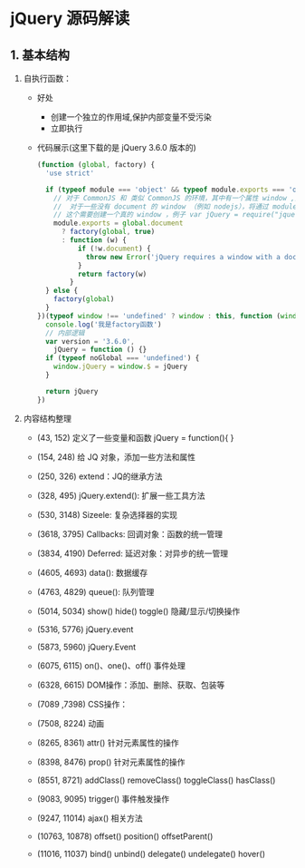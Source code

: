 # jQuery 源码解读

## 1. 基本结构

1. 自执行函数：

   * 好处

     * 创建一个独立的作用域,保护内部变量不受污染
     * 立即执行

   * 代码展示(这里下载的是 jQuery 3.6.0 版本的)

     ```javascript
     (function (global, factory) {
       'use strict'
     
       if (typeof module === 'object' && typeof module.exports === 'object') {
         // 对于 CommonJS 和 类似 CommonJS 的环境，其中有一个属性 window ,执行工厂函数然后获得 jQuery
         //  对于一些没有 document 的 window （例如 nodejs），将通过 module.exports 暴露一个 factory
         // 这个需要创建一个真的 window ，例子 var jQuery = require("jquery")(window);
         module.exports = global.document
           ? factory(global, true)
           : function (w) {
               if (!w.document) {
                 throw new Error('jQuery requires a window with a document')
               }
               return factory(w)
             }
       } else {
         factory(global)
       }
     })(typeof window !== 'undefined' ? window : this, function (window, noGlobal) {
       console.log('我是factory函数')
       // 内部逻辑
       var version = '3.6.0',
         jQuery = function () {}
       if (typeof noGlobal === 'undefined') {
         window.jQuery = window.$ = jQuery
       }
     
       return jQuery
     })
     ```

2. 内容结构整理

   * (43, 152) 定义了一些变量和函数 jQuery = function(){ }
   * (154, 248) 给 JQ 对象，添加一些方法和属性
   * (250, 326) extend：JQ的继承方法
   * (328, 495) jQuery.extend(): 扩展一些工具方法
   * (530, 3148) Sizeele: 复杂选择器的实现
   * (3618, 3795) Callbacks: 回调对象：函数的统一管理
   * (3834, 4190) Deferred:  延迟对象：对异步的统一管理
   * (4605, 4693) data(): 数据缓存
   * (4763, 4829) queue(): 队列管理
   * (5014, 5034) show() hide() toggle() 隐藏/显示/切换操作
   * (5316, 5776) jQuery.event 
   * (5873, 5960) jQuery.Event
   * (6075, 6115) on()、one()、off() 事件处理
   * (6328, 6615) DOM操作：添加、删除、获取、包装等
   * (7089 ,7398) CSS操作：
   * (7508, 8224) 动画

   * (8265, 8361) attr() 针对元素属性的操作 
   * (8398, 8476) prop() 针对元素属性的操作
   * (8551, 8721) addClass() removeClass() toggleClass() hasClass() 
   * (9083, 9095) trigger() 事件触发操作
   * (9247, 11014) ajax() 相关方法
   * (10763, 10878) offset() position() offsetParent()
   * (11016, 11037) bind() unbind() delegate() undelegate() hover()

   
